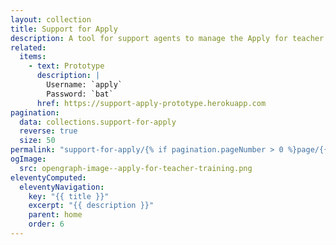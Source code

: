 ```yaml
---
layout: collection
title: Support for Apply
description: A tool for support agents to manage the Apply for teacher training service
related:
  items:
    - text: Prototype
      description: |
        Username: `apply`
        Password: `bat`
      href: https://support-apply-prototype.herokuapp.com
pagination:
  data: collections.support-for-apply
  reverse: true
  size: 50
permalink: "support-for-apply/{% if pagination.pageNumber > 0 %}page/{{ pagination.pageNumber + 1 }}{% endif %}/"
ogImage:
  src: opengraph-image--apply-for-teacher-training.png
eleventyComputed:
  eleventyNavigation:
    key: "{{ title }}"
    excerpt: "{{ description }}"
    parent: home
    order: 6
---
```

